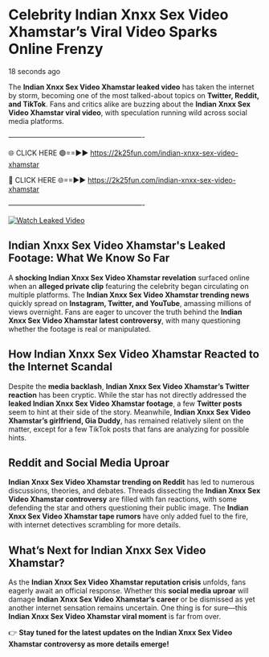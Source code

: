 # Celebrity Indian Xnxx Sex Video Xhamstar’s Viral Video Sparks Online Frenzy

18 seconds ago

The **Indian Xnxx Sex Video Xhamstar leaked video** has taken the internet by storm, becoming one of the most talked-about topics on **Twitter, Reddit, and TikTok**. Fans and critics alike are buzzing about the **Indian Xnxx Sex Video Xhamstar viral video**, with speculation running wild across social media platforms.

———————————————————-

🌐 CLICK HERE 🟢==►► https://2k25fun.com/indian-xnxx-sex-video-xhamstar

🔴 CLICK HERE 🌐==►► https://2k25fun.com/indian-xnxx-sex-video-xhamstar

———————————————————-

[![Watch Leaked Video](https://miro.medium.com/v2/resize:fit:828/format:webp/1*cilzJN44JGOrTw9NJCrNHA.gif "Watch Leaked Video")](https://2k25fun.com/indian-xnxx-sex-video-xhamstar)

## **Indian Xnxx Sex Video Xhamstar's Leaked Footage: What We Know So Far**  
A **shocking Indian Xnxx Sex Video Xhamstar revelation** surfaced online when an **alleged private clip** featuring the celebrity began circulating on multiple platforms. The **Indian Xnxx Sex Video Xhamstar trending news** quickly spread on **Instagram, Twitter, and YouTube**, amassing millions of views overnight. Fans are eager to uncover the truth behind the **Indian Xnxx Sex Video Xhamstar latest controversy**, with many questioning whether the footage is real or manipulated.  

## **How Indian Xnxx Sex Video Xhamstar Reacted to the Internet Scandal**  
Despite the **media backlash**, **Indian Xnxx Sex Video Xhamstar’s Twitter reaction** has been cryptic. While the star has not directly addressed the **leaked Indian Xnxx Sex Video Xhamstar footage**, a few **Twitter posts** seem to hint at their side of the story. Meanwhile, **Indian Xnxx Sex Video Xhamstar’s girlfriend, Gia Duddy**, has remained relatively silent on the matter, except for a few TikTok posts that fans are analyzing for possible hints.  

## **Reddit and Social Media Uproar**  
**Indian Xnxx Sex Video Xhamstar trending on Reddit** has led to numerous discussions, theories, and debates. Threads dissecting the **Indian Xnxx Sex Video Xhamstar controversy** are filled with fan reactions, with some defending the star and others questioning their public image. The **Indian Xnxx Sex Video Xhamstar tape rumors** have only added fuel to the fire, with internet detectives scrambling for more details.  

## **What’s Next for Indian Xnxx Sex Video Xhamstar?**  
As the **Indian Xnxx Sex Video Xhamstar reputation crisis** unfolds, fans eagerly await an official response. Whether this **social media uproar** will damage **Indian Xnxx Sex Video Xhamstar’s career** or be dismissed as yet another internet sensation remains uncertain. One thing is for sure—this **Indian Xnxx Sex Video Xhamstar viral moment** is far from over.  

👉 **Stay tuned for the latest updates on the Indian Xnxx Sex Video Xhamstar controversy as more details emerge!**  